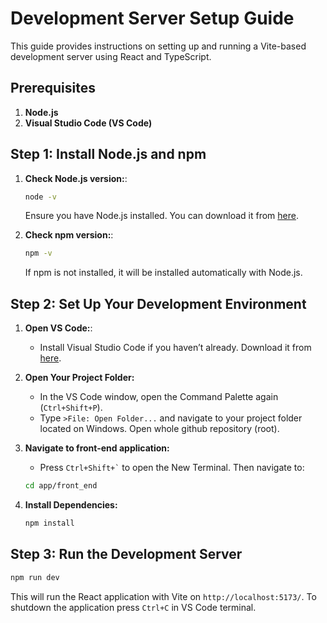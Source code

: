 # Development Server Setup Guide

This guide provides instructions on setting up and running a Vite-based development server using React and TypeScript.

## Prerequisites

1. **Node.js**
2. **Visual Studio Code (VS Code)** 

## Step 1: Install Node.js and npm

1. **Check Node.js version:**:
    ```bash
    node -v
    ```

    Ensure you have Node.js installed. You can download it from [here](https://nodejs.org/).

2. **Check npm version:**:
    ```bash
    npm -v
    ```
    
    If npm is not installed, it will be installed automatically with Node.js.

## Step 2: Set Up Your Development Environment

1. **Open VS Code:**:
    - Install Visual Studio Code if you haven’t already. Download it from [here](https://code.visualstudio.com/).

2. **Open Your Project Folder:**
   - In the VS Code window, open the Command Palette again (`Ctrl+Shift+P`).
   - Type `>File: Open Folder...` and navigate to your project folder located on Windows. Open whole github repository (root).

3. **Navigate to front-end application:**
    - Press `` Ctrl+Shift+` `` to open the New Terminal. Then navigate to:

    ```bash
    cd app/front_end
    ```

4. **Install Dependencies:**

    ```bash
   npm install
   ```

## Step 3: Run the Development Server
   ```bash
   npm run dev
   ```

   This will run the React application with Vite on `http://localhost:5173/`. To shutdown the application press `Ctrl+C` in VS Code terminal.